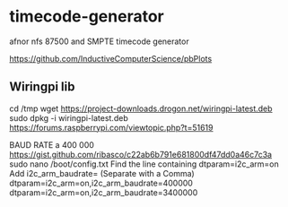 # timecode-generator
afnor nfs 87500 and SMPTE timecode generator


https://github.com/InductiveComputerScience/pbPlots

## Wiringpi lib
cd /tmp
wget https://project-downloads.drogon.net/wiringpi-latest.deb
sudo dpkg -i wiringpi-latest.deb
https://forums.raspberrypi.com/viewtopic.php?t=51619


BAUD RATE a 400 000
https://gist.github.com/ribasco/c22ab6b791e681800df47dd0a46c7c3a
sudo nano /boot/config.txt
Find the line containing dtparam=i2c_arm=on
Add i2c_arm_baudrate=<new speed> (Separate with a Comma)
dtparam=i2c_arm=on,i2c_arm_baudrate=400000
dtparam=i2c_arm=on,i2c_arm_baudrate=3400000
